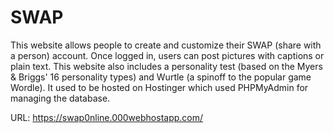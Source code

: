 # SWAP

This website allows people to create and customize their SWAP (share with a person) account. Once logged in, users can post pictures with captions or plain text. This website also includes a personality test (based on the Myers & Briggs' 16 personality types) and Wurtle (a spinoff to the popular game Wordle). It used to be hosted on Hostinger which used PHPMyAdmin for managing the database.

URL: https://swap0nline.000webhostapp.com/
